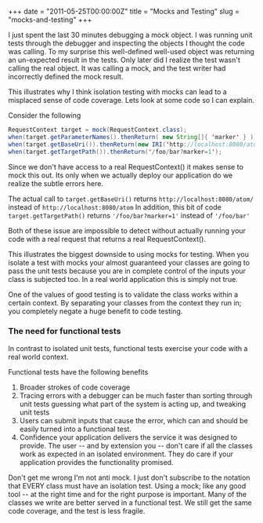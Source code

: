 +++
date = "2011-05-25T00:00:00Z"
title = "Mocks and Testing"
slug = "mocks-and-testing"
+++

I just spent the last 30 minutes debugging a mock object. I was running unit
tests through the debugger and inspecting the objects I thought the code was
calling. To my surprise this well-defined well-used object was returning an
un-expected result in the tests. Only later did I realize the test wasn't
calling the real object. It was calling a mock, and the test writer had
incorrectly defined the mock result.
<!--more-->
This illustrates why I think isolation testing with mocks can lead to a
misplaced sense of code coverage. Lets look at some code so I can explain.

Consider the following

``` java
RequestContext target = mock(RequestContext.class);
when(target.getParameterNames().thenReturn( new String[]{ 'marker' } ));
when(target.getBaseUri()).thenReturn(new IRI('http://localhost:8080/atom'));
when(target.getTargetPath()).thenReturn('/foo/bar?marker=1');
```

Since we don't have access to a real RequestContext() it makes sense to mock
this out. Its only when we actually deploy our application do we realize the
subtle errors here.

The actual call to `target.getBaseUri()` returns
`http://localhost:8080/atom/` instead of `http://localhost:8080/atom`
In addition, this bit of code `target.getTargetPath()` returns
`'/foo/bar?marker=1'` instead of `'/foo/bar'`

Both of these issue are impossible to detect without actually running your code
with a real request that returns a real RequestContext().

This illustrates the biggest downside to using mocks for testing. When you isolate
a test with mocks your almost guaranteed your classes are going to pass the
unit tests because you are in complete control of the inputs your class is
subjected too. In a real world application this is simply not true.

One of the values of good testing is to validate the class works within
a certain context. By separating your classes from the context they run
in; you completely negate a huge benefit to code testing.

### The need for functional tests
In contrast to isolated unit tests, functional tests exercise your code with a
real world context.

Functional tests have the following benefits

1. Broader strokes of code coverage
2. Tracing errors with a debugger can be much faster than sorting through unit
tests guessing what part of the system is acting up, and tweaking unit tests
3. Users can submit inputs that cause the error, which can and should be easily
turned into a functional test.
4. Confidence your application delivers the service it was designed to provide.
The user -- and by extension you -- don't care if all the classes work as
expected in an isolated environment. They do care if your application provides
the functionality promised.

Don't get me wrong I'm not anti mock. I just don't subscribe to the notation
that EVERY class must have an isolation test. Using a mock; like any good tool
-- at the right time and for the right purpose is important. Many of the
classes we write are better served in a functional test. We still get the same
code coverage, and the test is less fragile.
